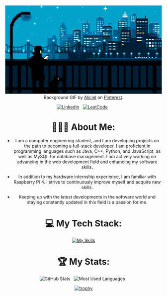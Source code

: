 <div align="center">

[![Hello World, I'm Yusuf!](.github/hello.gif)](https://github.com/Yusufkuscu)
Background GIF by [Aliciel](https://www.pinterest.com/pin/5277724550564022/) on [Pinterest](https://www.pinterest.com/).

[![LinkedIn](https://skillicons.dev/icons?i=linkedin)](https://www.linkedin.com/in/yusufkuscu/) &nbsp;
[![LeetCode](https://skillicons.dev/icons?i=leetcode)](https://leetcode.com/u/YusufKuscu/) &nbsp;



# 👨🏻‍💻 About Me:
- I am a computer engineering student, and I am developing projects on the path to becoming a full-stack developer. I am proficient in programming languages such as Java, C++, Python, and JavaScript, as well as MySQL for database management. I am actively working on advancing in the web development field and enhancing my software skills.

- In addition to my hardware internship experience, I am familiar with Raspberry Pi 4. I strive to continuously improve myself and acquire new skills.

- Keeping up with the latest developments in the software world and staying constantly updated in this field is a passion for me.



# 💻 My Tech Stack:
[![My Skills](https://skillicons.dev/icons?i=java,cpp,js,html,css,mysql)](https://skillicons.dev)



# 🏆 My Stats:

<p>
    <img height=175 alt="GitHub Stats" src="https://github-readme-stats.vercel.app/api?username=Yusufkuscu&show_icons=true&count_private=true&theme=dark" />&nbsp;&nbsp;
    <img height=175 alt="Most Used Languages" src="https://github-readme-stats.vercel.app/api/top-langs/?username=Yusufkuscu&layout=compact&theme=dark" />&nbsp;&nbsp;
</p>


[![trophy](https://github-profile-trophy.vercel.app/?username=Yusufkuscu)](https://github.com/Yusufkuscu/github-profile-trophy)

</div>
